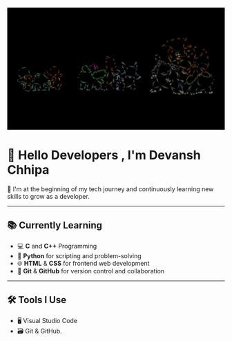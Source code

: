 ![Image](./banner.webp)
# 👋 Hello Developers , I'm Devansh Chhipa

🚀 I'm at the beginning of my tech journey and continuously learning new skills to grow as a developer.

---

## 📚 Currently Learning

- 💻 **C** and **C++** Programming  
- 🐍 **Python** for scripting and problem-solving  
- 🌐 **HTML** & **CSS** for frontend web development  
- 🔧 **Git** & **GitHub** for version control and collaboration  

---

## 🛠️ Tools I Use

- 🖥️ Visual Studio Code  
- 🗃️ Git & GitHub.
